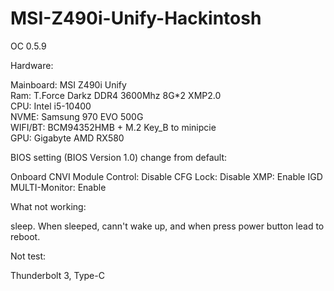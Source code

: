 # MSI-Z490i-Unify-Hackintosh
OC 0.5.9

Hardware:

Mainboard: MSI Z490i Unify  
Ram: T.Force Darkz DDR4 3600Mhz 8G*2 XMP2.0       		
CPU: Intel i5-10400    
NVME: Samsung 970 EVO 500G    
WIFI/BT: BCM94352HMB + M.2 Key_B to minipcie    
GPU: Gigabyte AMD RX580    


BIOS setting (BIOS Version 1.0) change from default:

Onboard CNVI Module Control: Disable
CFG Lock: Disable
XMP: Enable
IGD MULTI-Monitor: Enable


What not working:

sleep. When sleeped, cann't wake up, and when press power button lead to reboot.

Not test:

Thunderbolt 3, Type-C

